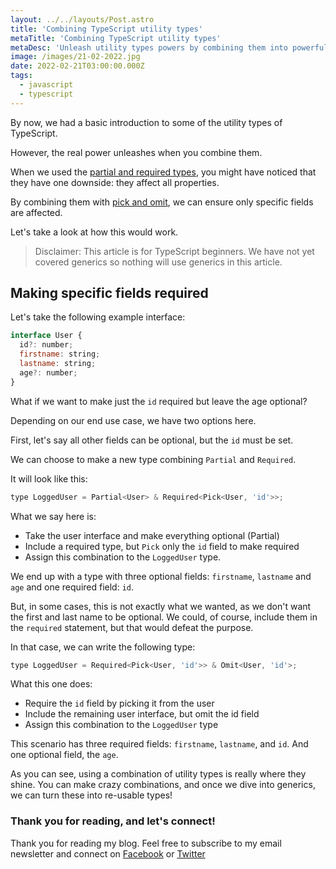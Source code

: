 ```yaml
---
layout: ../../layouts/Post.astro
title: 'Combining TypeScript utility types'
metaTitle: 'Combining TypeScript utility types'
metaDesc: 'Unleash utility types powers by combining them into powerful types'
image: /images/21-02-2022.jpg
date: 2022-02-21T03:00:00.000Z
tags:
  - javascript
  - typescript
---
```


By now, we had a basic introduction to some of the utility types of TypeScript.

However, the real power unleashes when you combine them.

When we used the [partial and required types](https://daily-dev-tips.com/posts/typescript-utility-types-partial-and-required/), you might have noticed that they have one downside: they affect all properties.

By combining them with [pick and omit](https://daily-dev-tips.com/posts/typescript-utility-types-pick-and-omit/), we can ensure only specific fields are affected.

Let's take a look at how this would work.

> Disclaimer: This article is for TypeScript beginners. We have not yet covered generics so nothing will use generics in this article.

## Making specific fields required

Let's take the following example interface:

```js
interface User {
  id?: number;
  firstname: string;
  lastname: string;
  age?: number;
}
```

What if we want to make just the `id` required but leave the age optional?

Depending on our end use case, we have two options here.

First, let's say all other fields can be optional, but the `id` must be set.

We can choose to make a new type combining `Partial` and `Required`.

It will look like this:

```js
type LoggedUser = Partial<User> & Required<Pick<User, 'id'>>;
```

What we say here is:

- Take the user interface and make everything optional (Partial)
- Include a required type, but `Pick` only the `id` field to make required
- Assign this combination to the `LoggedUser` type.

We end up with a type with three optional fields: `firstname`, `lastname` and `age` and one required field: `id`.

But, in some cases, this is not exactly what we wanted, as we don't want the first and last name to be optional.
We could, of course, include them in the `required` statement, but that would defeat the purpose.

In that case, we can write the following type:

```js
type LoggedUser = Required<Pick<User, 'id'>> & Omit<User, 'id'>;
```

What this one does:

- Require the `id` field by picking it from the user
- Include the remaining user interface, but omit the id field
- Assign this combination to the `LoggedUser` type

This scenario has three required fields: `firstname`, `lastname`, and `id`. And one optional field, the `age`.

As you can see, using a combination of utility types is really where they shine.
You can make crazy combinations, and once we dive into generics, we can turn these into re-usable types!

### Thank you for reading, and let's connect!

Thank you for reading my blog. Feel free to subscribe to my email newsletter and connect on [Facebook](https://www.facebook.com/DailyDevTipsBlog) or [Twitter](https://twitter.com/DailyDevTips1)
